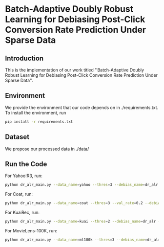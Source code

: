 # Batch-Adaptive Doubly Robust Learning for Debiasing Post-Click Conversion Rate Prediction Under Sparse Data
## Introduction
This is the implementation of our work titled ''Batch-Adaptive Doubly Robust Learning for Debiasing Post-Click Conversion Rate Prediction Under Sparse Data''.
## Environment
We provide the environment that our code depends on in ./requirements.txt. To install the environment, run
```bash
pip install -r requirements.txt
```
## Dataset
We propose our processed data in ./data/

## Run the Code
For Yahoo!R3, run:
```bash
python dr_alr_main.py --data_name=yahoo --thres=3 --debias_name=dr_alr --pred_model_name=mf --prop_model_name=logistic_regression --copy_model_pred=0 --embedding_k=64 --batch_size=4096 --batch_size_prop=32768 --hyper_str=4096_32768_0.05451113517934365_8_0.002430549177577126_2.379971870762413e-05_0.022213149039376996_0.00023193441568994852_0.0005500798277262966_2.345803458032337e-07 --is_tensorboard=0
```

For Coat, run:
```bash
python dr_alr_main.py --data_name=coat --thres=3 --val_rate=0.2 --debias_name=dr_alr --pred_model_name=mf --prop_model_name=logistic_regression --copy_model_pred=0 --embedding_k=16 --batch_size=128 --batch_size_prop=1024 --hyper_str=128_1024_0.08849835812057934_5_0.0023816388518405167_0.0004625855484434969_0.09988215027329404_3.394376569365401e-07_0.031771989079119455_0.006549999743438459 --is_tensorboard=0
```

For KuaiRec, run:
```bash
python dr_alr_main.py --data_name=kuai --thres=2 --debias_name=dr_alr --pred_model_name=mf --prop_model_name=logistic_regression --copy_model_pred=0 --embedding_k=64 --batch_size=4096 --batch_size_prop=32768 --hyper_str=4096_32768_0.07640626255241306_5_0.006152742961925225_0.00010705245764563371_0.07647306971338631_0.00014177672747735153_0.04798410261969416_0.9423863023273242 --is_tensorboard=0
```

For MovieLens-100K, run:
```bash
python dr_alr_main.py --data_name=ml100k --thres=3 --debias_name=dr_alr --pred_model_name=mf --prop_model_name=logistic_regression --copy_model_pred=0 --embedding_k=16 --grad_type=0 --sever=sui1 --tune_type=val --hyper_str=1024_16384_0.06412902800268186_10_0.055884573696062395_0.0001553561044280189_0.09996824747919476_0.000822310202324646_0.011620648238062525_1.9545901971467357e-05 --is_tensorboard=0
```
